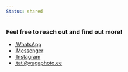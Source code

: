 ```yaml
---
Status: shared
---
```

<div class="col-md-12 col-lg-12 col-xl-12 text-center mb-5 mb-lg-5">
  <div class="h-100 p-4 p-lg-5 site-block-feature-7">
    <span class="icon icon-message display-3 text-primary mb-4 lg-5-d-block"></span>
    <h3 class="text-white h4">Feel free to reach out and find out more!</h3>
    <div class="d-inline-block">
      <ul class="ml-auto list-unstyled d-flex text-right mb-0" data-class="social">
        <li class="whatsapp">
          <a href="//wa.me/37258502050?text=Hello%21" class="pl-2 mr-3 pr-2" target="_blank"><span class="display-4 icon-whatsapp" style="vertical-align: middle;"></span><span class="d-none d-sm-inline">&nbsp;WhatsApp</span></a>
        </li>
        <li class="messenger">
          <a href="//m.me/YugaPhoto" class="pl-2 mr-3 pr-2" target="_blank"><span class="display-4 icon-facebook" style="vertical-align: middle;"></span><span class="d-none d-sm-inline">&nbsp;Messenger</span></a>
        </li>
        <li class="instagram">
          <a href="//www.instagram.com/yugaphoto/" class="pl-2 mr-0 pr-2" target="_blank"><span class="display-4 icon-instagram" style="vertical-align: middle;"></span><span class="d-none d-sm-inline">&nbsp;Instagram</span></a>
        </li>
        <li class="email">
          <a href="mailto:tati@yugaphoto.ee" class="pl-2 mr-0 pr-2" target="_blank"><span class="display-4 icon-envelope" style="vertical-align: middle;"></span><span class="d-none d-sm-inline">&nbsp;tati@yugaphoto.ee</span></a>
        </li>
      </ul>
    </div>
  </div>
</div>

